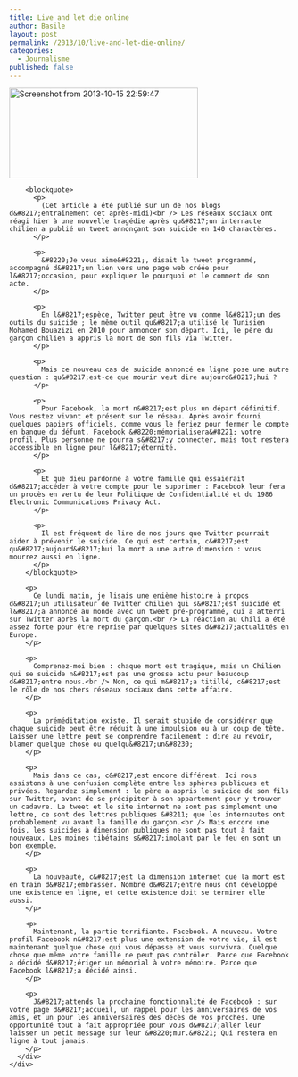 ```yaml
---
title: Live and let die online
author: Basile
layout: post
permalink: /2013/10/live-and-let-die-online/
categories:
  - Journalisme
published: false
---
```

<div title="Page 1">
  <div>
    <div>
      <div>
        <p>
          <a href="http://blog.basilesimon.fr/wp-content/uploads/Screenshot-from-2013-10-15-225947.png"><img class="aligncenter size-full wp-image-2479" alt="Screenshot from 2013-10-15 22:59:47" src="http://blog.basilesimon.fr/wp-content/uploads/Screenshot-from-2013-10-15-225947.png" width="338" height="162" /></a>
        </p>
        
        <blockquote>
          <p>
            (Cet article a été publié sur un de nos blogs d&#8217;entraînement cet après-midi)<br /> Les réseaux sociaux ont réagi hier à une nouvelle tragédie après qu&#8217;un internaute chilien a publié un tweet annonçant son suicide en 140 charactères.
          </p>
          
          <p>
            &#8220;Je vous aime&#8221;, disait le tweet programmé, accompagné d&#8217;un lien vers une page web créée pour l&#8217;occasion, pour expliquer le pourquoi et le comment de son acte.
          </p>
          
          <p>
            En l&#8217;espèce, Twitter peut être vu comme l&#8217;un des outils du suicide ; le même outil qu&#8217;a utilisé le Tunisien Mohamed Bouazizi en 2010 pour annoncer son départ. Ici, le père du garçon chilien a appris la mort de son fils via Twitter.
          </p>
          
          <p>
            Mais ce nouveau cas de suicide annoncé en ligne pose une autre question : qu&#8217;est-ce que mourir veut dire aujourd&#8217;hui ?
          </p>
          
          <p>
            Pour Facebook, la mort n&#8217;est plus un départ définitif. Vous restez vivant et présent sur le réseau. Après avoir fourni quelques papiers officiels, comme vous le feriez pour fermer le compte en banque du défunt, Facebook &#8220;mémorialisera&#8221; votre profil. Plus personne ne pourra s&#8217;y connecter, mais tout restera accessible en ligne pour l&#8217;éternité.
          </p>
          
          <p>
            Et que dieu pardonne à votre famille qui essaierait d&#8217;accéder à votre compte pour le supprimer : Facebook leur fera un procès en vertu de leur Politique de Confidentialité et du 1986 Electronic Communications Privacy Act.
          </p>
          
          <p>
            Il est fréquent de lire de nos jours que Twitter pourrait aider à prévenir le suicide. Ce qui est certain, c&#8217;est qu&#8217;aujourd&#8217;hui la mort a une autre dimension : vous mourrez aussi en ligne.
          </p>
        </blockquote>
        
        <p>
          Ce lundi matin, je lisais une enième histoire à propos d&#8217;un utilisateur de Twitter chilien qui s&#8217;est suicidé et l&#8217;a annoncé au monde avec un tweet pré-programmé, qui a atterri sur Twitter après la mort du garçon.<br /> La réaction au Chili a été assez forte pour être reprise par quelques sites d&#8217;actualités en Europe.
        </p>
        
        <p>
          Comprenez-moi bien : chaque mort est tragique, mais un Chilien qui se suicide n&#8217;est pas une grosse actu pour beaucoup d&#8217;entre nous.<br /> Non, ce qui m&#8217;a titillé, c&#8217;est le rôle de nos chers réseaux sociaux dans cette affaire.
        </p>
        
        <p>
          La préméditation existe. Il serait stupide de considérer que chaque suicide peut être réduit à une impulsion ou à un coup de tête. Laisser une lettre peut se comprendre facilement : dire au revoir, blamer quelque chose ou quelqu&#8217;un&#8230;
        </p>
        
        <p>
          Mais dans ce cas, c&#8217;est encore différent. Ici nous assistons à une confusion complète entre les sphères publiques et privées. Regardez simplement : le père a appris le suicide de son fils sur Twitter, avant de se précipiter à son appartement pour y trouver un cadavre. Le tweet et le site internet ne sont pas simplement une lettre, ce sont des lettres publiques &#8211; que les internautes ont probablement vu avant la famille du garçon.<br /> Mais encore une fois, les suicides à dimension publiques ne sont pas tout à fait nouveaux. Les moines tibétains s&#8217;imolant par le feu en sont un bon exemple.
        </p>
        
        <p>
          La nouveauté, c&#8217;est la dimension internet que la mort est en train d&#8217;embrasser. Nombre d&#8217;entre nous ont développé une existence en ligne, et cette existence doit se terminer elle aussi.
        </p>
        
        <p>
          Maintenant, la partie terrifiante. Facebook. A nouveau. Votre profil Facebook n&#8217;est plus une extension de votre vie, il est maintenant quelque chose qui vous dépasse et vous survivra. Quelque chose que même votre famille ne peut pas contrôler. Parce que Facebook a décidé d&#8217;ériger un mémorial à votre mémoire. Parce que Facebook l&#8217;a décidé ainsi.
        </p>
        
        <p>
          J&#8217;attends la prochaine fonctionnalité de Facebook : sur votre page d&#8217;accueil, un rappel pour les anniversaires de vos amis, et un pour les anniversaires des décès de vos proches. Une opportunité tout à fait appropriée pour vous d&#8217;aller leur laisser un petit message sur leur &#8220;mur.&#8221; Qui restera en ligne à tout jamais.
        </p>
      </div>
    </div>
  </div>
</div>

<div class="wp_plus_one_button" style="margin: 0 8px 8px 0; float:left; ">
  <g:plusone count="false" href="http://blog.basilesimon.fr/2013/10/live-and-let-die-online/" callback="wp_plus_one_handler"></g:plusone>
</div>